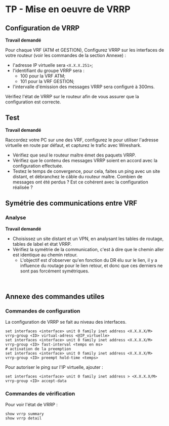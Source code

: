 # TP - Mise en oeuvre de VRRP

## Configuration de VRRP

**Travail demandé**

Pour chaque VRF (ATM et GESTION), Configurez VRRP sur les interfaces de votre routeur (voir les commandes de la section Annexe) :

* l'adresse IP virtuelle sera `<X.X.X.251>`;
* l'identifiant du groupe VRRP sera :
	* 100 pour la VRF ATM;
	* 101 pour la VRF GESTION;
* l'intervalle d'émission des messages VRRP sera configuré à 300ms.

Vérifiez l'état de VRRP sur le routeur afin de vous assurer que la configuration est correcte.

## Test

**Travail demandé**

Raccordez votre PC sur une des VRF, configurez le pour utiliser l'adresse virtuelle en route par défaut, et capturez le trafic avec Wireshark.

* Vérifiez que seul le routeur maître émet des paquets VRRP.
* Vérifiez que le contenu des messages VRRP soient en accord avec la configuration effectuée.
* Testez le temps de convergence, pour cela, faites un ping avec un site distant, et débranchez le câble du routeur maître. Combien de messages ont été perdus ? Est ce cohérent avec la configuration réalisée ?

## Symétrie des communications entre VRF

### Analyse

**Travail demandé**

* Choisissez un site distant et un VPN, en analysant les tables de routage, tables de label et état VRRP.
* Vérifiez la symétrie de la communication, c'est à dire que le chemin aller est identique au chemin retour.
	* L'objectif est d'observer qu'en fonction du DR élu sur le lien, il y a influence du routage pour le lien retour, et donc que ces derniers ne sont pas forcément symétriques.

   
## Annexe des commandes utiles

### Commandes de configuration 

La configuration de VRRP se fait au niveau des interfaces.

```
set interfaces <interface> unit 0 family inet address <X.X.X.X/M> vrrp-group <ID> virtual-adress <@IP_virtuelle>
set interfaces <interface> unit 0 family inet address <X.X.X.X/M> vrrp-group <ID> fast-interval <temps en ms>
# activation de la preemption
set interfaces <interface> unit 0 family inet address <X.X.X.X/M> vrrp-group <ID> preempt hold-time <temps>
```
Pour autoriser le ping sur l'IP virtuelle, ajouter :

```
set interfaces <interface> unit 0 family inet address > <X.X.X.X/M> vrrp-group <ID> accept-data

```

### Commandes de vérification

Pour voir l'état de VRRP :

```
show vrrp summary
show vrrp detail
```
